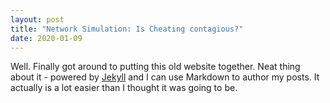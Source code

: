 ```yaml
---
layout: post
title: "Network Simulation: Is Cheating contagious?"
date: 2020-01-09
---
```


Well. Finally got around to putting this old website together. Neat thing about it - powered by [Jekyll](http://jekyllrb.com) and I can use Markdown to author my posts. It actually is a lot easier than I thought it was going to be.
